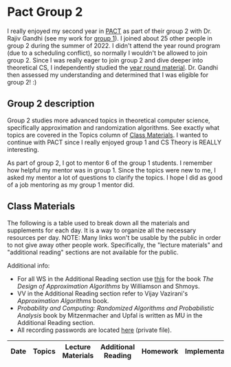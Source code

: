 # Pact Group 2

I really enjoyed my second year in [PACT](https://algorithmicthinking.org/overview) as part of their group 2 with Dr. Rajiv Gandhi (see my work for [group 1](https://github.com/asubramanian08/PACT-Group-1)). I joined about 25 other people in group 2 during the summer of 2022. I didn't attend the year round program (due to a scheduling conflict), so normally I wouldn't be allowed to join group 2. Since I was really eager to join group 2 and dive deeper into theoretical CS, I independently studied the [year round material](https://g.co/kgs/4D6Ewu). Dr. Gandhi then assessed my understanding and determined that I was eligible for group 2! :)

## Group 2 description

Group 2 studies more advanced topics in theoretical computer science, specifically approximation and randomization algorithms. See exactly what topics are covered in the Topics column of [Class Materials](https://github.com/asubramanian08/PACT-Group-2#class-materials). I wanted to continue with PACT since I really enjoyed group 1 and CS Theory is REALLY interesting.

As part of group 2, I got to mentor 6 of the group 1 students. I remember how helpful my mentor was in group 1. Since the topics were new to me, I asked my mentor a lot of questions to clarify the topics. I hope I did as good of a job mentoring as my group 1 mentor did.

## Class Materials

The following is a table used to break down all the materials and supplements for each day. It is a way to organize all the necessary resources per day. NOTE: Many links won't be usable by the public in order to not give away other people work. Specifically, the "lecture materials" and "additional reading" sections are not available for the public.

Additional info:
* For all WS in the Additional Reading section use [this](https://www.designofapproxalgs.com/book.pdf) for the book *The Design of Approximation Algorithms* by Williamson and Shmoys.
* VV in the Additional Reading section refer to Vijay Vazirani's *Approximation Algorithms* book.
* *Probability and Computing: Randomized Algorithms and Probabilistic Analysis* book by Mitzenmacher and Upfal is written as MU in the Additional Reading section.
* All recording passwords are located [here](RecordingPasswords.md) (private file).

Date | Topics | Lecture Materials | Additional Reading | Homework | Implementations
--- | --- | --- | --- | --- | ---